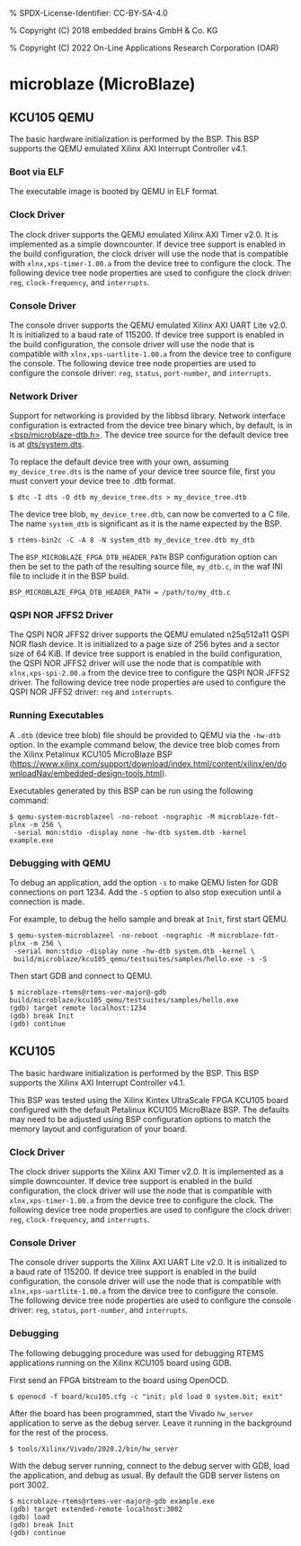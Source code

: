 % SPDX-License-Identifier: CC-BY-SA-4.0

% Copyright (C) 2018 embedded brains GmbH & Co. KG

% Copyright (C) 2022 On-Line Applications Research Corporation (OAR)

# microblaze (MicroBlaze)

## KCU105 QEMU

The basic hardware initialization is performed by the BSP. This BSP supports the
QEMU emulated Xilinx AXI Interrupt Controller v4.1.

### Boot via ELF

The executable image is booted by QEMU in ELF format.

### Clock Driver

The clock driver supports the QEMU emulated Xilinx AXI Timer v2.0. It is
implemented as a simple downcounter. If device tree support is enabled in the
build configuration, the clock driver will use the node that is compatible with
`xlnx,xps-timer-1.00.a` from the device tree to configure the clock. The
following device tree node properties are used to configure the clock driver:
`reg`, `clock-frequency`, and `interrupts`.

### Console Driver

The console driver supports the QEMU emulated Xilinx AXI UART Lite v2.0. It is
initialized to a baud rate of 115200. If device tree support is enabled in the
build configuration, the console driver will use the node that is compatible
with `xlnx,xps-uartlite-1.00.a` from the device tree to configure the console.
The following device tree node properties are used to configure the console
driver: `reg`, `status`, `port-number`, and `interrupts`.

### Network Driver

Support for networking is provided by the libbsd library. Network interface
configuration is extracted from the device tree binary which, by default, is
in [\<bsp/microblaze-dtb.h>](https://gitlab.rtems.org/rtems/rtos/rtems/-/blob/main/bsps/microblaze/microblaze_fpga/include/bsp/microblaze-dtb.h).
The device tree source for the default device tree is at [dts/system.dts](https://gitlab.rtems.org/rtems/rtos/rtems/-/blob/main/bsps/microblaze/microblaze_fpga/dts/system.dts).

To replace the default device tree with your own, assuming `my_device_tree.dts`
is the name of your device tree source file, first you must convert your device
tree to .dtb format.

```none
$ dtc -I dts -O dtb my_device_tree.dts > my_device_tree.dtb
```

The device tree blob, `my_device_tree.dtb`, can now be converted to a C file.
The name `system_dtb` is significant as it is the name expected by the BSP.

```none
$ rtems-bin2c -C -A 8 -N system_dtb my_device_tree.dtb my_dtb
```

The `BSP_MICROBLAZE_FPGA_DTB_HEADER_PATH` BSP configuration option can then be
set to the path of the resulting source file, `my_dtb.c`, in the waf INI file
to include it in the BSP build.

```none
BSP_MICROBLAZE_FPGA_DTB_HEADER_PATH = /path/to/my_dtb.c
```

### QSPI NOR JFFS2 Driver

The QSPI NOR JFFS2 driver supports the QEMU emulated n25q512a11 QSPI NOR flash
device. It is initialized to a page size of 256 bytes and a sector size of 64
KiB. If device tree support is enabled in the build configuration, the QSPI NOR
JFFS2 driver will use the node that is compatible with `xlnx,xps-spi-2.00.a`
from the device tree to configure the QSPI NOR JFFS2 driver. The following
device tree node properties are used to configure the QSPI NOR JFFS2 driver:
`reg` and `interrupts`.

### Running Executables

A `.dtb` (device tree blob) file should be provided to QEMU via the `-hw-dtb`
option. In the example command below, the device tree blob comes from the Xilinx
Petalinux KCU105 MicroBlaze BSP (<https://www.xilinx.com/support/download/index.html/content/xilinx/en/downloadNav/embedded-design-tools.html>).

Executables generated by this BSP can be run using the following command:

```none
$ qemu-system-microblazeel -no-reboot -nographic -M microblaze-fdt-plnx -m 256 \
 -serial mon:stdio -display none -hw-dtb system.dtb -kernel example.exe
```

### Debugging with QEMU

To debug an application, add the option `-s` to make QEMU listen for GDB
connections on port 1234. Add the `-S` option to also stop execution until
a connection is made.

For example, to debug the hello sample and break at `Init`, first start QEMU.

```none
$ qemu-system-microblazeel -no-reboot -nographic -M microblaze-fdt-plnx -m 256 \
 -serial mon:stdio -display none -hw-dtb system.dtb -kernel \
 build/microblaze/kcu105_qemu/testsuites/samples/hello.exe -s -S
```

Then start GDB and connect to QEMU.

```none
$ microblaze-rtems@rtems-ver-major@-gdb build/microblaze/kcu105_qemu/testsuites/samples/hello.exe
(gdb) target remote localhost:1234
(gdb) break Init
(gdb) continue
```

## KCU105

The basic hardware initialization is performed by the BSP. This BSP supports the
Xilinx AXI Interrupt Controller v4.1.

This BSP was tested using the Xilinx Kintex UltraScale FPGA KCU105 board
configured with the default Petalinux KCU105 MicroBlaze BSP. The defaults may
need to be adjusted using BSP configuration options to match the memory layout
and configuration of your board.

### Clock Driver

The clock driver supports the Xilinx AXI Timer v2.0. It is implemented as a
simple downcounter. If device tree support is enabled in the
build configuration, the clock driver will use the node that is compatible with
`xlnx,xps-timer-1.00.a` from the device tree to configure the clock. The
following device tree node properties are used to configure the clock driver:
`reg`, `clock-frequency`, and `interrupts`.

### Console Driver

The console driver supports the Xilinx AXI UART Lite v2.0. It is initialized to
a baud rate of 115200. If device tree support is enabled in the build
configuration, the console driver will use the node that is compatible with
`xlnx,xps-uartlite-1.00.a` from the device tree to configure the console. The
following device tree node properties are used to configure the console driver:
`reg`, `status`, `port-number`, and `interrupts`.

### Debugging

The following debugging procedure was used for debugging RTEMS applications
running on the Xilinx KCU105 board using GDB.

First send an FPGA bitstream to the board using OpenOCD.

```none
$ openocd -f board/kcu105.cfg -c "init; pld load 0 system.bit; exit"
```

After the board has been programmed, start the Vivado `hw_server` application
to serve as the debug server. Leave it running in the background for the rest of
the process.

```none
$ tools/Xilinx/Vivado/2020.2/bin/hw_server
```

With the debug server running, connect to the debug server with GDB, load the
application, and debug as usual. By default the GDB server listens on port 3002.

```none
$ microblaze-rtems@rtems-ver-major@-gdb example.exe
(gdb) target extended-remote localhost:3002
(gdb) load
(gdb) break Init
(gdb) continue
```
